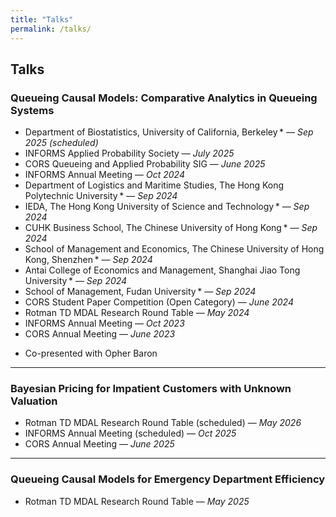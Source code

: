 ```yaml
---
title: "Talks"
permalink: /talks/
---
```



## Talks

### Queueing Causal Models: Comparative Analytics in Queueing Systems  

- Department of Biostatistics, University of California, Berkeley * — *Sep 2025 (scheduled)*  
- INFORMS Applied Probability Society — *July 2025*  
- CORS Queueing and Applied Probability SIG — *June 2025*  
- INFORMS Annual Meeting — *Oct 2024*  
- Department of Logistics and Maritime Studies, The Hong Kong Polytechnic University * — *Sep 2024*  
- IEDA, The Hong Kong University of Science and Technology * — *Sep 2024*  
- CUHK Business School, The Chinese University of Hong Kong * — *Sep 2024*  
- School of Management and Economics, The Chinese University of Hong Kong, Shenzhen * — *Sep 2024*  
- Antai College of Economics and Management, Shanghai Jiao Tong University * — *Sep 2024*  
- School of Management, Fudan University * — *Sep 2024*  
- CORS Student Paper Competition (Open Category) — *June 2024*  
- Rotman TD MDAL Research Round Table — *May 2024*  
- INFORMS Annual Meeting — *Oct 2023*  
- CORS Annual Meeting — *June 2023*  

* Co-presented with Opher Baron

---

### Bayesian Pricing for Impatient Customers with Unknown Valuation

- Rotman TD MDAL Research Round Table (scheduled) — *May 2026*  
- INFORMS Annual Meeting (scheduled) — *Oct 2025*  
- CORS Annual Meeting — *June 2025*

---

### Queueing Causal Models for Emergency Department Efficiency

- Rotman TD MDAL Research Round Table — *May 2025*


